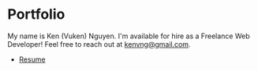 # Portfolio
My name is Ken (Vuken) Nguyen.  I'm available for hire as a Freelance Web Developer! Feel free to reach out at kenvng@gmail.com.
<ul>
  <li><a href="https://github.com/kenvng/Portfolio/blob/master/Ken%20Nguyen%20Resume%202018.pdf">Resume</a></li>
</ul>

